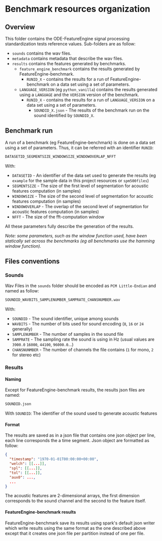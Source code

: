 # Benchmark resources organization

## Overview

This folder contains the ODE-FeatureEngine signal processing standardization tests reference values.
Sub-folders are as follow:

+ `sounds` contains the wav files.
+ `metadata` contains metadata that describe the wav files.
+ `results` contains the features generated by benchmarks.
  + `feature_engine_benchmark` contains the results generated by FeatureEngine-benchmark.
    + `RUNID_X` - contains the results for a run of FeatureEngine-benchmark on a data set using a set of parameters.
  + `LANGUAGE_VERSION` (eg `python_vanilla`) contains the results generated using a `LANGUAGE`
    and the `VERSION` version of the benchmark.
    + `RUNID_X` - contains the results for a run of `LANGUAGE_VERSION` on a data set using a set of parameters.
      + `SOUNDID_X.json` - The results of the benchmark run on the sound identified by `SOUNDID_X`.

## Benchmark run

A run of a benchmark (eg FeatureEngine-benchmark) is done on a data set using a set of
parameters. Thus, it can be referred with an identifier `RUNID`:

```bash
DATASETID_SEGMENTSIZE_WINDOWSIZE_WINDOWOVERLAP_NFFT
```

With:

+ `DATASETID` - An identifier of the data set used to generate the results (eg `example` for the sample data in this project resources or `spm500files`)
+ `SEGMENTSIZE` - The size of the first level of segmentation for acoustic features computation (in samples)
+ `WINDOWSIZE` - The size of the second level of segmentation for acoustic features computation (in samples)
+ `WINDOWOVERLAP` - The overlap of the second level of segmentation for acoustic features computation (in samples)
+ `NFFT` - The size of the fft-computation window

All these parameters fully describe the generation of the results.

_Note: some parameters, such as the window function used, have been statically
set across the benchmarks (eg all benchmarks use the hamming window function)._

## Files conventions

### Sounds

Wav Files in the `sounds` folder should be encoded as `PCM Little-Endian` and named as follow:

```bash
SOUNDID_WAVBITS_SAMPLENUMBER_SAMPRATE_CHANSNUMBER.wav
```

With:

+ `SOUNDID` - The sound identifier, unique among sounds
+ `WAVBITS` - The number of bits used for sound encoding (`8`, `16` or `24` generally)
+ `SAMPLENUMBER` - The number of samples in the sound file
+ `SAMPRATE` - The sampling rate the sound is using in Hz (usual values are `3900.0` `16000`, `44100`, `96000.0`...)
+ `CHANSNUNMBER` - The number of channels the file contains (`1` for mono, `2` for stereo etc)

### Results

#### Naming

Except for FeatureEngine-benchmark results, the results json files are named:

```bash
SOUNDID.json
```

With `SOUNDID`: The identifier of the sound used to generate acoustic features

#### Format

The results are saved as in a json file that contains one json object per line,
each line corresponds the a time segment. Json object are formatted as follow:

```json
{
  "timestamp": "1970-01-01T00:00:00+00:00",
  "welch": [[...]],
  "spl": [[...]],
  "tol": [[...]],
  "aux0": ...,
  ...
}
```

The acoustic features are 2-dimensional arrays, the first dimension corresponds
to the sound channel and the second to the feature itself.

#### FeatureEngine-benchmark results

FeatureEngine-benchmark save its results using spark's default json writer
which write results using the same format as the one described above except
that it creates one json file per partition instead of one per file.
